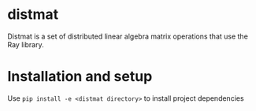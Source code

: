 # distmat
Distmat is a set of distributed linear algebra matrix operations that use the Ray library.

# Installation and setup
Use `pip install -e <distmat directory>` to install project dependencies